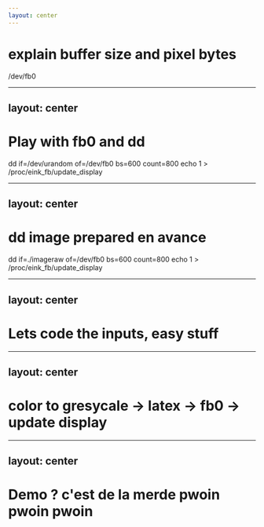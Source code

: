 ```yaml
---
layout: center
---
```

# explain buffer size and pixel bytes
/dev/fb0

---
layout: center
---
# Play with fb0 and dd
dd if=/dev/urandom of=/dev/fb0 bs=600 count=800
echo 1 > /proc/eink_fb/update_display

---
layout: center
---
# dd image prepared en avance
dd if=./imageraw of=/dev/fb0 bs=600 count=800  echo 1 > /proc/eink_fb/update_display

---
layout: center
---
# Lets code the inputs, easy stuff

---
layout: center
---
# color to gresycale -> latex ->  fb0 -> update display

---
layout: center
---
# Demo ? c'est de la merde pwoin pwoin pwoin

